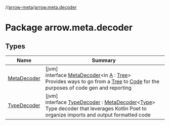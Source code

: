 //[arrow-meta](../../index.md)/[arrow.meta.decoder](index.md)

# Package arrow.meta.decoder

## Types

| Name | Summary |
|---|---|
| [MetaDecoder](-meta-decoder/index.md) | [jvm]<br>interface [MetaDecoder](-meta-decoder/index.md)&lt;in [A](-meta-decoder/index.md) : [Tree](../arrow.meta.ast/-tree/index.md)&gt;<br>Provides ways to go from a [Tree](../arrow.meta.ast/-tree/index.md) to [Code](../arrow.meta.ast/-code/index.md) for the purposes of code gen and reporting |
| [TypeDecoder](-type-decoder/index.md) | [jvm]<br>interface [TypeDecoder](-type-decoder/index.md) : [MetaDecoder](-meta-decoder/index.md)&lt;[Type](../arrow.meta.ast/-type/index.md)&gt; <br>Type decoder that leverages Kotlin Poet to organize imports and output formatted code |
